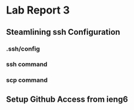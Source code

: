 # Lab Report 3
## Steamlining ssh Configuration
### .ssh/config
### ssh command
### scp command
## Setup Github Access from ieng6
